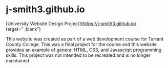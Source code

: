 # j-smith3.github.io
[University Website Design Project](https://j-smith3.github.io/ target="_blank")

This website was created as part of a web development course for Tarrant County College. This was a final project for the course and this website provides an example of general HTML, CSS, and Javascript programming skills. This project was not intended to be recreated and is no longer maintained. 
